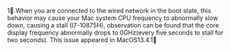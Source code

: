 1⃣️.When you are connected to the wired network in the boot state, 
this behavior may cause your Mac system CPU frequency to abnormally slow down, causing a stall (I7-10875H), 
observation can be found that the core display frequency abnormally drops to 0GHz(every five seconds to stall for two seconds). 
This issue appeared in MacOS13.4.1🤡
